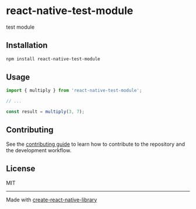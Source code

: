 # react-native-test-module

test module

## Installation

```sh
npm install react-native-test-module
```

## Usage


```js
import { multiply } from 'react-native-test-module';

// ...

const result = multiply(3, 7);
```

## Contributing

See the [contributing guide](CONTRIBUTING.md) to learn how to contribute to the repository and the development workflow.

## License

MIT

---

Made with [create-react-native-library](https://github.com/callstack/react-native-builder-bob)
